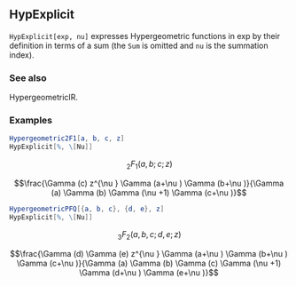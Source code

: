 ##  HypExplicit 

`HypExplicit[exp, nu]` expresses Hypergeometric functions in exp by their definition in terms of a sum (the `Sum` is omitted and `nu` is the summation index).

###  See also 

HypergeometricIR.

###  Examples 

```mathematica
Hypergeometric2F1[a, b, c, z]
HypExplicit[%, \[Nu]]
```

$$\, _2F_1(a,b;c;z)$$

$$\frac{\Gamma (c) z^{\nu } \Gamma (a+\nu ) \Gamma (b+\nu )}{\Gamma (a) \Gamma (b) \Gamma (\nu +1) \Gamma (c+\nu )}$$

```mathematica
HypergeometricPFQ[{a, b, c}, {d, e}, z]
HypExplicit[%, \[Nu]]
```

$$\, _3F_2(a,b,c;d,e;z)$$

$$\frac{\Gamma (d) \Gamma (e) z^{\nu } \Gamma (a+\nu ) \Gamma (b+\nu ) \Gamma (c+\nu )}{\Gamma (a) \Gamma (b) \Gamma (c) \Gamma (\nu +1) \Gamma (d+\nu ) \Gamma (e+\nu )}$$